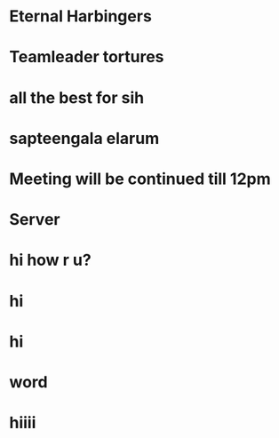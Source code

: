 # Eternal Harbingers

# Teamleader tortures

# all the best for sih

# sapteengala elarum

# Meeting will be continued till 12pm
# Server
# hi how r u?
# hi
# hi
# word
# hiiii